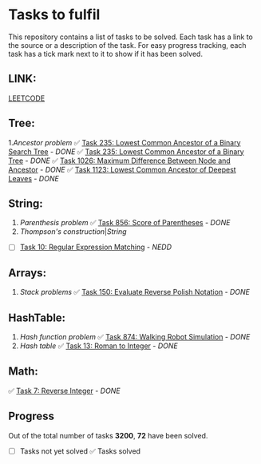 # Tasks to fulfil

This repository contains a list of tasks to be solved. Each task has a link to the source or a description of the task. For easy progress tracking, each task has a tick mark next to it to show if it has been solved.

## LINK:
[LEETCODE](https://leetcode.com/sesquiquadrate/)

## Tree:
1.*Ancestor problem*
✅ [Task 235: Lowest Common Ancestor of a Binary Search Tree](https://leetcode.com/problems/lowest-common-ancestor-of-a-binary-search-tree/) - *DONE*
✅ [Task 235: Lowest Common Ancestor of a Binary Tree](https://leetcode.com/problems/lowest-common-ancestor-of-a-binary-tree/) - *DONE*
✅ [Task 1026: Maximum Difference Between Node and Ancestor](https://leetcode.com/problems/maximum-difference-between-node-and-ancestor/) - *DONE*
✅ [Task 1123: Lowest Common Ancestor of Deepest Leaves](https://leetcode.com/problems/lowest-common-ancestor-of-deepest-leaves/) - *DONE*

## String:
1. *Parenthesis problem*
✅ [Task 856: Score of Parentheses](https://leetcode.com/problems/score-of-parentheses/) - *DONE*
3. *Thompson's construction*|*String*   
- [ ] [Task 10: Regular Expression Matching](https://leetcode.com/problems/regular-expression-matching/) - *NEDD*

## Arrays:
1. *Stack problems*
✅ [Task 150: Evaluate Reverse Polish Notation](https://leetcode.com/problems/evaluate-reverse-polish-notation/) - *DONE*

## HashTable:
1. *Hash function problem*
✅ [Task 874: Walking Robot Simulation](https://leetcode.com/problems/walking-robot-simulation/) - *DONE*
3. *Hash table*
✅ [Task 13: Roman to Integer](https://leetcode.com/problems/roman-to-integer/) - *DONE*
      
## Math:
✅ [Task 7: Reverse Integer](https://leetcode.com/problems/reverse-integer/) - *DONE*
      
## Progress

Out of the total number of tasks **3200**, **72** have been solved.

- [ ] Tasks not yet solved
✅ Tasks solved

